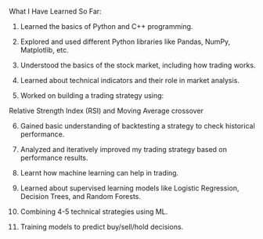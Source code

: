 What I Have Learned So Far:

1. Learned the basics of Python and C++ programming.

2. Explored and used different Python libraries like Pandas, NumPy, Matplotlib, etc.

3. Understood the basics of the stock market, including how trading works.

4. Learned about technical indicators and their role in market analysis.

5. Worked on building a trading strategy using:

 Relative Strength Index (RSI) and 
  Moving Average crossover

6. Gained basic understanding of backtesting a strategy to check historical performance.

7. Analyzed and iteratively improved my trading strategy based on performance results.

8. Learnt how machine learning can help in trading.

9. Learned about supervised learning models like Logistic Regression, Decision Trees, and Random Forests.

10. Combining 4-5 technical strategies using ML.

11. Training models to predict buy/sell/hold decisions.

    
